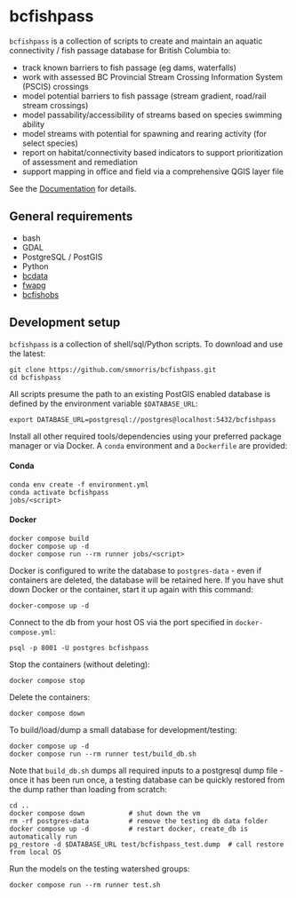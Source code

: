 # bcfishpass

`bcfishpass` is a collection of scripts to create and maintain an aquatic connectivity / fish passage database for British Columbia to:

- track known barriers to fish passage (eg dams, waterfalls)
- work with assessed BC Provincial Stream Crossing Information System (PSCIS) crossings
- model potential barriers to fish passage (stream gradient, road/rail stream crossings)
- model passability/accessibility of streams based on species swimming ability
- model streams with potential for spawning and rearing activity (for select species)
- report on habitat/connectivity based indicators to support prioritization of assessment and remediation
- support mapping in office and field via a comprehensive QGIS layer file


See the [Documentation](https://smnorris.github.io/bcfishpass/) for details.

## General requirements

- bash
- GDAL
- PostgreSQL / PostGIS
- Python
- [bcdata](https://github.com/smnorris/bcdata)
- [fwapg](https://github.com/smnorris/fwapg)
- [bcfishobs](https://github.com/smnorris/bcfishobs)

## Development setup

`bcfishpass` is a collection of shell/sql/Python scripts. To download and use the latest:

    git clone https://github.com/smnorris/bcfishpass.git
    cd bcfishpass

All scripts presume the path to an existing PostGIS enabled database is defined by the environment variable `$DATABASE_URL`:

    export DATABASE_URL=postgresql://postgres@localhost:5432/bcfishpass

Install all other required tools/dependencies using your preferred package manager or via Docker.
A `conda` environment and a `Dockerfile` are provided:

#### Conda

    conda env create -f environment.yml
    conda activate bcfishpass
    jobs/<script>

#### Docker

    docker compose build
    docker compose up -d
    docker compose run --rm runner jobs/<script>

Docker is configured to write the database to `postgres-data` - even if containers are deleted, the database will be retained here.
If you have shut down Docker or the container, start it up again with this command:

    docker-compose up -d

Connect to the db from your host OS via the port specified in `docker-compose.yml`:

    psql -p 8001 -U postgres bcfishpass

Stop the containers (without deleting):

    docker compose stop

Delete the containers:

    docker compose down

To build/load/dump a small database for development/testing:

    docker compose up -d
    docker compose run --rm runner test/build_db.sh

Note that `build_db.sh` dumps all required inputs to a postgresql dump file - once it has been run once, a testing database can be quickly restored from the dump rather than loading from scratch:

    cd ..
    docker compose down           # shut down the vm
    rm -rf postgres-data          # remove the testing db data folder
    docker compose up -d          # restart docker, create_db is automatically run
    pg_restore -d $DATABASE_URL test/bcfishpass_test.dump  # call restore from local OS

Run the models on the testing watershed groups:

    docker compose run --rm runner test.sh
